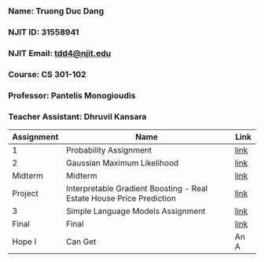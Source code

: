 ### Name: Truong Duc Dang
### NJIT ID: 31558941
### NJIT Email: tdd4@njit.edu
### Course: CS 301-102
### Professor: Pantelis Monogioudis
### Teacher Assistant: Dhruvil Kansara

Assignment | Name | Link |
--- | --- | --- |
1 | Probability Assignment | [link](https://github.com/2dtkingslayer/cs301-assignments/blob/main/HW1%20Probability%20Assignment/HW1_ProbabilityAssignment.md)|
2 | Gaussian Maximum Likelihood | [link](https://github.com/2dtkingslayer/cs301-assignments/tree/main/HW2%20Gaussian%20Maximum%20Likelihood)|
Midterm | Midterm | [link](https://github.com/2dtkingslayer/cs301-assignments/blob/main/Midterm/cs301-midterm.pdf)|
Project | Interpretable Gradient Boosting - Real Estate House Price Prediction | [link](https://github.com/2dtkingslayer/cs301-project)|
3 | Simple Language Models Assignment | [link]()|
Final | Final | [link]()|
Hope I | Can Get | An A |
